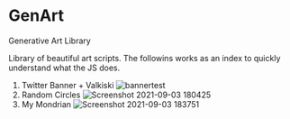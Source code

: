 # GenArt
Generative Art Library

Library of beautiful art scripts. The followins works as an index to quickly understand what the JS does.

1. Twitter Banner + Valkiski 
![bannertest](https://user-images.githubusercontent.com/62625514/132020306-319ce9c2-d048-4023-975a-5b25d651d1eb.png)
4. Random Circles 
![Screenshot 2021-09-03 180425](https://user-images.githubusercontent.com/62625514/132035014-0871b682-3c3a-4ae9-9faf-2b20eecca4de.png)
6. My Mondrian 
![Screenshot 2021-09-03 183751](https://user-images.githubusercontent.com/62625514/132039656-8cbb293a-d298-411b-8e32-e421f3bdfb25.png)


